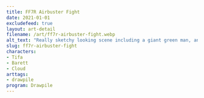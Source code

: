 ```yaml
---
title: FF7R Airbuster Fight
date: 2021-01-01
excludefeed: true
layout: art-detail
filename: /art/ff7r-airbuster-fight.webp
alt_text: "Really sketchy looking scene including a giant green man, and three smaller people."
slug: ff7r-airbuster-fight
characters:
- Tifa
- Barett
- Cloud
arttags:
- drawpile
program: Drawpile
---
```

